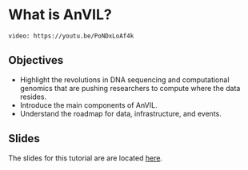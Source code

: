 # What is AnVIL?

`video: https://youtu.be/PoNDxLoAf4k`

## Objectives

* Highlight the revolutions in DNA sequencing and computational genomics that are pushing researchers to compute where the data resides.
* Introduce the main components of AnVIL.
* Understand the roadmap for data, infrastructure, and events.


## Slides
The slides for this tutorial are are located [here](https://docs.google.com/presentation/d/16vkgy8lp0M1liE0s8FdsjGXMWQu5_t6-0xOMFsF__Ro).


